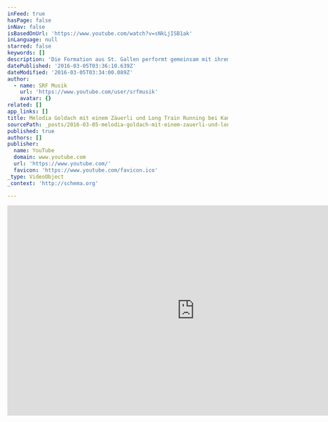 ```yaml
---
inFeed: true
hasPage: false
inNav: false
isBasedOnUrl: 'https://www.youtube.com/watch?v=sNkLjISB1ak'
inLanguage: null
starred: false
keywords: []
description: 'Die Formation aus St. Gallen performt gemeinsam mit ihrem prominenten Mitglied Nöldi Forrer ein Zäuerli und "Long Train Running" von den Doobie Brothers.'
datePublished: '2016-03-05T03:36:10.639Z'
dateModified: '2016-03-05T03:34:00.089Z'
author:
  - name: SRF Musik
    url: 'https://www.youtube.com/user/srfmusik'
    avatar: {}
related: []
app_links: []
title: Melodia Goldach mit einem Zäuerli und Long Train Running bei Kampf der Orchester
sourcePath: _posts/2016-03-05-melodia-goldach-mit-einem-zauerli-und-long-train-running-bei.md
published: true
authors: []
publisher:
  name: YouTube
  domain: www.youtube.com
  url: 'https://www.youtube.com/'
  favicon: 'https://www.youtube.com/favicon.ico'
_type: VideoObject
_context: 'http://schema.org'

---
```

<iframe src="https://cdn.embedly.com/widgets/media.html?src=https%3A%2F%2Fwww.youtube.com%2Fembed%2FsNkLjISB1ak%3Ffeature%3Doembed&amp;url=https%3A%2F%2Fwww.youtube.com%2Fwatch%3Fv%3DsNkLjISB1ak&amp;image=https%3A%2F%2Fi.ytimg.com%2Fvi%2FsNkLjISB1ak%2Fhqdefault.jpg&amp;key=b7d04c9b404c499eba89ee7072e1c4f7&amp;type=text%2Fhtml&amp;schema=youtube" width="854" height="480" scrolling="no" frameborder="0" allowfullscreen="allowfullscreen" style=""></iframe>